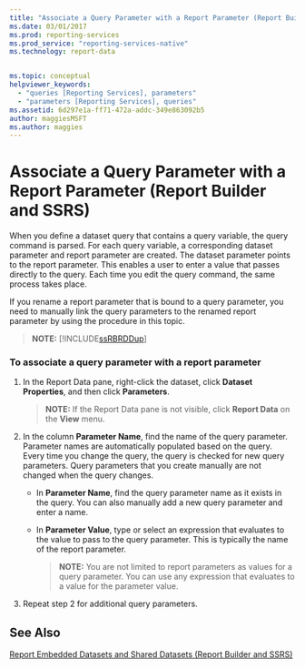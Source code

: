 ```yaml
---
title: "Associate a Query Parameter with a Report Parameter (Report Builder) | Microsoft Docs"
ms.date: 03/01/2017
ms.prod: reporting-services
ms.prod_service: "reporting-services-native"
ms.technology: report-data


ms.topic: conceptual
helpviewer_keywords: 
  - "queries [Reporting Services], parameters"
  - "parameters [Reporting Services], queries"
ms.assetid: 6d297e1a-ff71-472a-addc-349e863092b5
author: maggiesMSFT
ms.author: maggies
---
```

# Associate a Query Parameter with a Report Parameter (Report Builder and SSRS)
  When you define a dataset query that contains a query variable, the query command is parsed. For each query variable, a corresponding dataset parameter and report parameter are created. The dataset parameter points to the report parameter. This enables a user to enter a value that passes directly to the query. Each time you edit the query command, the same process takes place.  
  
 If you rename a report parameter that is bound to a query parameter, you need to manually link the query parameters to the renamed report parameter by using the procedure in this topic.  
  
> **NOTE:** [!INCLUDE[ssRBRDDup](../../includes/ssrbrddup-md.md)]  
  
### To associate a query parameter with a report parameter  
  
1.  In the Report Data pane, right-click the dataset, click **Dataset Properties**, and then click **Parameters**.  
  
    > **NOTE:** If the Report Data pane is not visible, click **Report Data** on the **View** menu.  
  
2.  In the column **Parameter Name**, find the name of the query parameter. Parameter names are automatically populated based on the query. Every time you change the query, the query is checked for new query parameters. Query parameters that you create manually are not changed when the query changes.  
  
    -   In **Parameter Name**, find the query parameter name as it exists in the query. You can also manually add a new query parameter and enter a name.  
  
    -   In **Parameter Value**, type or select an expression that evaluates to the value to pass to the query parameter. This is typically the name of the report parameter.  
  
        > **NOTE:** You are not limited to report parameters as values for a query parameter. You can use any expression that evaluates to a value for the parameter value.  
  
3.  Repeat step 2 for additional query parameters.  
  
## See Also  
 [Report Embedded Datasets and Shared Datasets &#40;Report Builder and SSRS&#41;](../../reporting-services/report-data/report-embedded-datasets-and-shared-datasets-report-builder-and-ssrs.md)   

  
  
